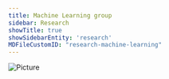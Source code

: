```yaml
---
title: Machine Learning group
sidebar: Research
showTitle: true
showSidebarEntity: 'research'
MDFileCustomID: "research-machine-learning"
---
```

![Picture](./the-SORONPFRBS,-a-fictional-band-from-the-movie-Frank-(2014).jpg) 
